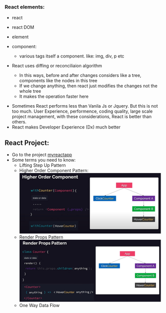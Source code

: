 ### React elements:
* react
* react DOM
* element
* component:
    * various tags itself a component. like: img, div, p etc


* React uses diffing or reconciliaion algorithm
    - In this ways, before and after changes considers like a tree, components like the nodes in this tree
    - If we change anything, then react just modifies the changes not the whole tree
    - It makes the operation faster here

- Sometimes React performs less than Vanila Js or Jquery. But this is not too much. User Experience, performence, coding quality, large scale project management, with these considerations, React is better than others.
- React makes Developer Experience (Dx) much better


## React Project:
- Go to the project [myreactapp](./myreactapp)
- Some terms you need to know:
    - Lifting Step Up Pattern
    - Higher Order Component Pattern:
    ![Alt text](/images/hoc.jpg "HOC")
    - Render Props Pattern
    ![Alt text](/images/render-props.jpg "Render props")
    - One Way Data Flow

